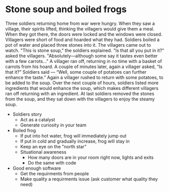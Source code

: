 # Stone soup and boiled frogs

Three soldiers returning home from war were hungry. When they saw a village, their spirits lifted, thinking the villagers would give them a meal. When they got there, the doors were locked and the windows were closed. Villagers were short of food and hoarded what they had.
Soldiers boiled a pot of water and placed three stones into it. The villagers came out to watch. 
"This is stone soup," the soldiers explained. "Is that all you put in it?" asked the villagers. "Absolutely—although some say it tastes even better with a few carrots…" A villager ran off, returning in no time with a basket of carrots from his hoard.
A couple of minutes later, again a villager asked, “Is that it?”
Soldiers said — “Well, some couple of potatoes can further enhance the taste.” Again a villager rushed to return with some potatoes, to be added to the soup.
Over the next couple of hours, soldiers listed more ingredients that would enhance the soup, which makes different villagers ran off returning with an ingredient.
At last soldiers removed the stones from the soup, and they sat down with the villagers to enjoy the steamy soup.

- Soldiers story
    - Act as a catalyst 
    - Generate curiosity in your team 
- Boiled frog 
    - If put into hot water, frog will immediately jump out 
    - If put in cold and gradually increase, frog will stay in 
    - Keep an eye on the "north star"
    - Situational awareness 
        - How many doors are in your room right now, lights and exits
        - Do the same with code
- Good enough software
    - Get the requirments from people
    - Make quality a requirments issue (ask customer what quality they need)
